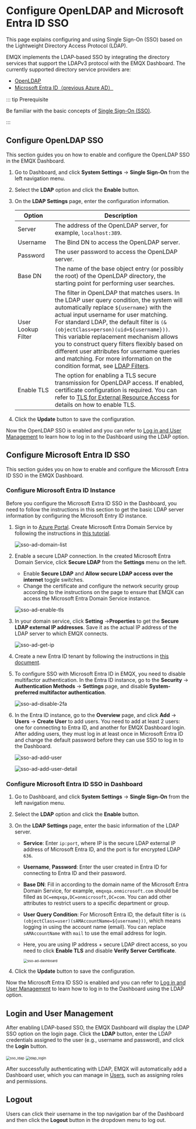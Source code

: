 # Configure OpenLDAP and Microsoft Entra ID SSO

This page explains configuring and using Single Sign-On (SSO) based on the Lightweight Directory Access Protocol (LDAP).

EMQX implements the LDAP-based SSO by integrating the directory services that support the LDAPv3 protocol with the EMQX Dashboard. The currently supported directory service providers are:

- [OpenLDAP](https://www.openldap.org/)
- [Microsoft Entra ID（previous Azure AD）](https://azure.microsoft.com/en-in/products/active-directory)

::: tip Prerequisite

Be familiar with the basic concepts of [Single Sign-On (SSO)](./sso.md).

:::

## Configure OpenLDAP SSO

This section guides you on how to enable and configure the OpenLDAP SSO in the EMQX Dashboard.

1. Go to Dashboard, and click **System Settings** -> **Single Sign-On** from the left navigation menu.

2. Select the **LDAP** option and click the **Enable** button.

3. On the **LDAP Settings** page, enter the configuration information.

   | Option             | Description                                                  |
   | ------------------ | ------------------------------------------------------------ |
   | Server             | The address of the OpenLDAP server, for example, `localhost:389`. |
   | Username           | The Bind DN to access the OpenLDAP server.                   |
   | Password           | The user password to access the OpenLDAP server.             |
   | Base DN            | The name of the base object entry (or possibly the root) of the OpenLDAP directory, the starting point for performing user searches. |
   | User Lookup Filter | The filter in OpenLDAP that matches users. In the LDAP user query condition, the system will automatically replace `${username}` with the actual input username for user matching.<br />For standard LDAP, the default filter is `(&(objectClass=person)(uid=${username}))`.<br />This variable replacement mechanism allows you to construct query filters flexibly based on different user attributes for username queries and matching. For more information on the condition format, see [LDAP Filters](https://ldap.com/ldap-filters/). |
   | Enable TLS         | The option for enabling a TLS secure transmission for OpenLDAP access. If enabled, certificate configuration is required. You can refer to [TLS for External Resource Access](../network/overview.md#tls-for-external-resource-access) for details on how to enable TLS. |


4. Click the **Update** button to save the configuration.

Now the OpenLDAP SSO is enabled and you can refer to [Log in and User Management](#login-and-user-management) to learn how to log in to the Dashboard using the LDAP option. 

## Configure Microsoft Entra ID SSO

This section guides you on how to enable and configure the Microsoft Entra ID SSO in the EMQX Dashboard.

### Configure Microsoft Entra ID Instance

Before you configure the Microsoft Extra ID SSO in the Dashboard, you need to follow the instructions in this section to get the basic LDAP server information by configuring the Microsoft Entry ID instance.

1. Sign in to [Azure Portal](https://portal.azure.com). Create Microsoft Entra Domain Service by following the instructions in [this tutorial](https://learn.microsoft.com/en-us/entra/identity/domain-services/tutorial-create-instance).

   ![sso-ad-domain-list](./assets/sso-ad-domain-list.png)

2. Enable a secure LDAP connection. In the created Microsoft Entra Domain Service, click **Secure LDAP** from the **Settings** menu on the left. 

   - Enable **Secure LDAP** and **Allow secure LDAP access over the internet** toggle switches. 
   - Change the certificate and configure the network security group according to the instructions on the page to ensure that EMQX can access the Microsoft Entra Domain Service instance.

   ![sso-ad-enable-tls](./assets/sso-ad-enable-tls.png)

3. In your domain service, click **Setting** ->**Properties** to get the **Secure LDAP external IP addresses**. Save it as the actual IP address of the LDAP server to which EMQX connects.

   ![sso-ad-get-ip](./assets/sso-ad-get-ip.png)

4. Create a new Entra ID tenant by following the instructions in [this document](https://learn.microsoft.com/en-in/entra/fundamentals/create-new-tenant).

5. To configure SSO with Microsoft Entra ID in EMQX, you need to disable multifactor authentication. In the Entra ID instance, go to the **Security** -> **Authentication Methods** -> **Settings** page, and disable **System-preferred multifactor authentication**.

   ![sso-ad-disable-2fa](./assets/sso-ad-disable-2fa.png)

6. In the Entra ID instance, go to the **Overview** page, and click **Add** -> **Users** -> **Create User** to add users. You need to add at least 2 users: one for connecting to Entra ID, and another for EMQX Dashboard login. After adding users, they must log in at least once in Microsoft Entra ID and change the default password before they can use SSO to log in to the Dashboard.

   ![sso-ad-add-user](./assets/sso-ad-add-user.png)

   ![sso-ad-add-user-detail](./assets/sso-ad-add-user-detail.png)

### Configure Microsoft Entra ID SSO in Dashboard

1. Go to Dashboard, and click **System Settings** -> **Single Sign-On** from the left navigation menu.

2. Select the **LDAP** option and click the **Enable** button.

3. On the **LDAP Settings** page, enter the basic information of the LDAP server. 
   - **Service**: Enter `ip:port`, where IP is the secure LDAP external IP address of Microsoft Entra ID, and the port is for encrypted LDAP `636`.

   - **Username**, **Password**: Enter the user created in Entra ID for connecting to Entra ID and their password.

   - **Base DN**: Fill in according to the domain name of the Microsoft Entra Domain Service, for example, `emqxqa.onmicrosoft.com` should be filled as `DC=emqxqa,DC=onmicrosoft,DC=com`. You can add other attributes to restrict users to a specific department or group.

   - **User Query Condition**: For Microsoft Entra ID, the default filter is `(&(objectClass=user)(sAMAccountName=${username}))`, which means logging in using the account name (email). You can replace `sAMAccountName` with `mail` to use the email address for login.

   - Here, you are using IP address + secure LDAP direct access, so you need to click **Enable TLS** and disable **Verify Server Certificate**.

     <img src="./assets/sso-ad-dashboard.png" alt="sso-ad-dashboard" style="zoom:67%;" />

4. Click the **Update** button to save the configuration. 

Now the Microsoft Entra ID SSO is enabled and you can refer to [Log in and User Management](#login-and-user-management) to learn how to log in to the Dashboard using the LDAP option. 

## Login and User Management

After enabling LDAP-based SSO, the EMQX Dashboard will display the LDAP SSO option on the login page. Click the **LDAP** button, enter the LDAP credentials assigned to the user (e.g., username and password), and click the **Login** button.

<img src="./assets/sso_ldap.png" alt="sso_ldap" style="zoom:67%;" />

<img src="./assets/ldap_login.png" alt="ldap_login" style="zoom:67%;" />

After successfully authenticating with LDAP, EMQX will automatically add a Dashboard user, which you can manage in [Users](./system.md#users), such as assigning roles and permissions.

## Logout

Users can click their username in the top navigation bar of the Dashboard and then click the **Logout** button in the dropdown menu to log out.
